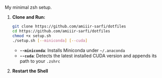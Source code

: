 My minimal zsh setup.

1. **Clone and Run:**

   ```bash
   git clone https://github.com/amiiir-sarfi/dotfiles
   cd https://github.com/amiiir-sarfi/dotfiles
   chmod +x setup.sh
   ./setup.sh [--miniconda] [--cuda]
   ```

   - **`--miniconda`**: Installs Miniconda under `~/.anaconda`
   - **`--cuda`**: Detects the latest installed CUDA version and appends its path to your `.zshrc`

2. **Restart the Shell**